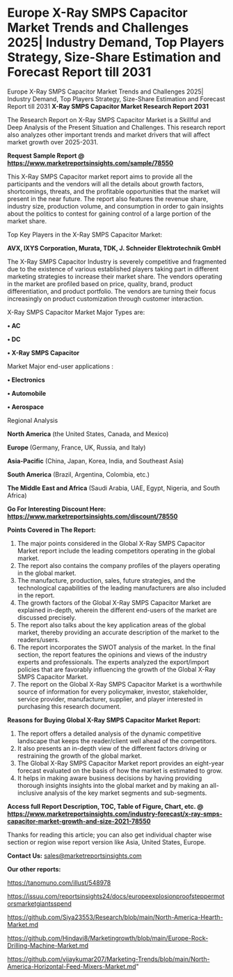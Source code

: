 # Europe X-Ray SMPS Capacitor Market Trends and Challenges 2025| Industry Demand, Top Players Strategy, Size-Share Estimation and Forecast Report till 2031
Europe X-Ray SMPS Capacitor Market Trends and Challenges 2025| Industry Demand, Top Players Strategy, Size-Share Estimation and Forecast Report till 2031
<strong>X-Ray SMPS Capacitor Market Research Report 2031</strong>

The Research Report on X-Ray SMPS Capacitor Market is a Skillful and Deep Analysis of the Present Situation and Challenges. This research report also analyzes other important trends and market drivers that will affect market growth over 2025-2031.

<strong>Request Sample Report @ <a href=https://www.marketreportsinsights.com/sample/78550>https://www.marketreportsinsights.com/sample/78550</a></strong>

This X-Ray SMPS Capacitor market report aims to provide all the participants and the vendors will all the details about growth factors, shortcomings, threats, and the profitable opportunities that the market will present in the near future. The report also features the revenue share, industry size, production volume, and consumption in order to gain insights about the politics to contest for gaining control of a large portion of the market share.

Top Key Players in the X-Ray SMPS Capacitor Market:

<strong>AVX, IXYS Corporation, Murata, TDK, J. Schneider Elektrotechnik GmbH</strong>

The X-Ray SMPS Capacitor Industry is severely competitive and fragmented due to the existence of various established players taking part in different marketing strategies to increase their market share. The vendors operating in the market are profiled based on price, quality, brand, product differentiation, and product portfolio. The vendors are turning their focus increasingly on product customization through customer interaction.

X-Ray SMPS Capacitor Market Major Types are:

<strong>• AC

• DC

• X-Ray SMPS Capacitor</strong>

Market Major end-user applications :

<strong>• Electronics

• Automobile

• Aerospace</strong>

Regional Analysis

</u><strong><b>North America</b></strong> (the United States, Canada, and Mexico)

<strong><b>Europe </b></strong>(Germany, France, UK, Russia, and Italy)

<strong><b>Asia-Pacific</b></strong> (China, Japan, Korea, India, and Southeast Asia)

<strong><b>South America</b></strong> (Brazil, Argentina, Colombia, etc.)

<strong><b>The Middle East and Africa</b></strong> (Saudi Arabia, UAE, Egypt, Nigeria, and South Africa)

<strong>Go For Interesting Discount Here: <a href=https://www.marketreportsinsights.com/discount/78550>https://www.marketreportsinsights.com/discount/78550</a></strong>

<strong>Points Covered in The Report:</strong>
<ol>
  <li>The major points considered in the Global X-Ray SMPS Capacitor Market report include the leading competitors operating in the global market.</li>
  <li>The report also contains the company profiles of the players operating in the global market.</li>
  <li>The manufacture, production, sales, future strategies, and the technological capabilities of the leading manufacturers are also included in the report.</li>
  <li>The growth factors of the Global X-Ray SMPS Capacitor Market are explained in-depth, wherein the different end-users of the market are discussed precisely.</li>
  <li>The report also talks about the key application areas of the global market, thereby providing an accurate description of the market to the readers/users.</li>
  <li>The report incorporates the SWOT analysis of the market. In the final section, the report features the opinions and views of the industry experts and professionals. The experts analyzed the export/import policies that are favorably influencing the growth of the Global X-Ray SMPS Capacitor Market.</li>
  <li>The report on the Global X-Ray SMPS Capacitor Market is a worthwhile source of information for every policymaker, investor, stakeholder, service provider, manufacturer, supplier, and player interested in purchasing this research document.</li>
</ol>
<strong>Reasons for Buying Global X-Ray SMPS Capacitor Market Report:</strong>

<ol>
  <li>The report offers a detailed analysis of the dynamic competitive landscape that keeps the reader/client well ahead of the competitors.</li>
  <li>It also presents an in-depth view of the different factors driving or restraining the growth of the global market.</li>
  <li>The Global X-Ray SMPS Capacitor Market report provides an eight-year forecast evaluated on the basis of how the market is estimated to grow.</li>
  <li>It helps in making aware business decisions by having providing thorough insights insights into the global market and by making an all-inclusive analysis of the key market segments and sub-segments.</li>
</ol>
<strong>Access full Report Description, TOC, Table of Figure, Chart, etc. @ <a href=https://www.marketreportsinsights.com/industry-forecast/x-ray-smps-capacitor-market-growth-and-size-2021-78550>https://www.marketreportsinsights.com/industry-forecast/x-ray-smps-capacitor-market-growth-and-size-2021-78550</a></strong>


Thanks for reading this article; you can also get individual chapter wise section or region wise report version like Asia, United States, Europe.

<strong>Contact Us:</strong>
sales@marketreportsinsights.com

<strong>Our other reports:</strong>

<a href=https://tanomuno.com/illust/548978>https://tanomuno.com/illust/548978</a>

<a href=https://issuu.com/reportsinsights24/docs/europeexplosionproofsteppermotorsmarketgiantsspend>https://issuu.com/reportsinsights24/docs/europeexplosionproofsteppermotorsmarketgiantsspend</a>

<a href=https://github.com/Siya23553/Research/blob/main/North-America-Hearth-Market.md>https://github.com/Siya23553/Research/blob/main/North-America-Hearth-Market.md</a>

<a href=https://github.com/Hindavi8/Marketingrowth/blob/main/Europe-Rock-Drilling-Machine-Market.md>https://github.com/Hindavi8/Marketingrowth/blob/main/Europe-Rock-Drilling-Machine-Market.md</a>

<a href=https://github.com/vijaykumar207/Marketing-Trends/blob/main/North-America-Horizontal-Feed-Mixers-Market.md>https://github.com/vijaykumar207/Marketing-Trends/blob/main/North-America-Horizontal-Feed-Mixers-Market.md</a>"
